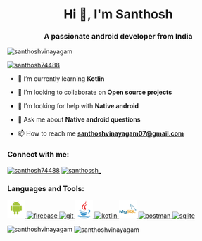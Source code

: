 <h1 align="center">Hi 👋, I'm Santhosh</h1>
<h3 align="center">A passionate android developer from India</h3>

<p align="left"> <img src="https://komarev.com/ghpvc/?username=santhoshvinayagam&label=Profile%20views&color=0e75b6&style=flat" alt="santhoshvinayagam" /> </p>

<p align="left"> <a href="https://twitter.com/santhosh74488" target="blank"><img src="https://img.shields.io/twitter/follow/santhosh74488?logo=twitter&style=for-the-badge" alt="santhosh74488" /></a> </p>

- 🌱 I’m currently learning **Kotlin**

- 👯 I’m looking to collaborate on **Open source projects**

- 🤝 I’m looking for help with **Native android**

- 💬 Ask me about **Native android questions**

- 📫 How to reach me **santhoshvinayagam07@gmail.com**

<h3 align="left">Connect with me:</h3>
<p align="left">
<a href="https://twitter.com/santhosh74488" target="blank"><img align="center" src="https://raw.githubusercontent.com/rahuldkjain/github-profile-readme-generator/master/src/images/icons/Social/twitter.svg" alt="santhosh74488" height="30" width="40" /></a>
<a href="https://instagram.com/santhossh_" target="blank"><img align="center" src="https://raw.githubusercontent.com/rahuldkjain/github-profile-readme-generator/master/src/images/icons/Social/instagram.svg" alt="santhossh_" height="30" width="40" /></a>
</p>

<h3 align="left">Languages and Tools:</h3>
<p align="left"> <a href="https://developer.android.com" target="_blank" rel="noreferrer"> <img src="https://raw.githubusercontent.com/devicons/devicon/master/icons/android/android-original-wordmark.svg" alt="android" width="40" height="40"/> </a> <a href="https://firebase.google.com/" target="_blank" rel="noreferrer"> <img src="https://www.vectorlogo.zone/logos/firebase/firebase-icon.svg" alt="firebase" width="40" height="40"/> </a> <a href="https://git-scm.com/" target="_blank" rel="noreferrer"> <img src="https://www.vectorlogo.zone/logos/git-scm/git-scm-icon.svg" alt="git" width="40" height="40"/> </a> <a href="https://www.java.com" target="_blank" rel="noreferrer"> <img src="https://raw.githubusercontent.com/devicons/devicon/master/icons/java/java-original.svg" alt="java" width="40" height="40"/> </a> <a href="https://kotlinlang.org" target="_blank" rel="noreferrer"> <img src="https://www.vectorlogo.zone/logos/kotlinlang/kotlinlang-icon.svg" alt="kotlin" width="40" height="40"/> </a> <a href="https://www.mysql.com/" target="_blank" rel="noreferrer"> <img src="https://raw.githubusercontent.com/devicons/devicon/master/icons/mysql/mysql-original-wordmark.svg" alt="mysql" width="40" height="40"/> </a> <a href="https://postman.com" target="_blank" rel="noreferrer"> <img src="https://www.vectorlogo.zone/logos/getpostman/getpostman-icon.svg" alt="postman" width="40" height="40"/> </a> <a href="https://www.sqlite.org/" target="_blank" rel="noreferrer"> <img src="https://www.vectorlogo.zone/logos/sqlite/sqlite-icon.svg" alt="sqlite" width="40" height="40"/> </a> </p>

<p><img align="left" src="https://github-readme-stats.vercel.app/api/top-langs?username=santhoshvinayagam&show_icons=true&locale=en&layout=compact" alt="santhoshvinayagam" /></p>

<p>&nbsp;<img align="center" src="https://github-readme-stats.vercel.app/api?username=santhoshvinayagam&show_icons=true&locale=en" alt="santhoshvinayagam" /></p>
